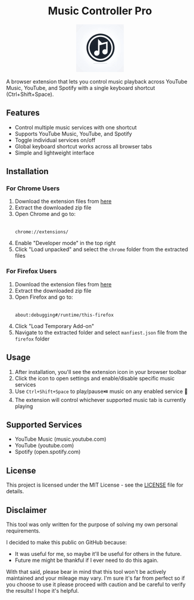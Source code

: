    <h1 align="center">Music Controller Pro</h1>

<p align="center">
  <img src="icon.png" width="128" height="128" alt="Music Controller Pro Icon">
</p>

A browser extension that lets you control music playback across YouTube Music, YouTube, and Spotify with a single keyboard shortcut (Ctrl+Shift+Space).

## Features

- Control multiple music services with one shortcut
- Supports YouTube Music, YouTube, and Spotify
- Toggle individual services on/off
- Global keyboard shortcut works across all browser tabs
- Simple and lightweight interface

## Installation

### For Chrome Users
1. Download the extension files from [here](https://github.com/Underemployed/music-controller-extension/archive/refs/heads/main.zip)
2. Extract the downloaded zip file
3. Open Chrome and go to:
   <br>
   <br>
   ```
   chrome://extensions/
   ```
4. Enable "Developer mode" in the top right
5. Click "Load unpacked" and select the `chrome` folder from the extracted files

### For Firefox Users
1. Download the extension files from [here](https://github.com/Underemployed/music-controller-extension/archive/refs/heads/main.zip)
2. Extract the downloaded zip file
3. Open Firefox and go to:
   <br>
   <br>
   ```
   about:debugging#/runtime/this-firefox
   ```
4. Click "Load Temporary Add-on"
5. Navigate to the extracted folder and select `manfiest.json` file from the `firefox` folder

## Usage

1. After installation, you'll see the extension icon in your browser toolbar
2. Click the icon to open settings and enable/disable specific music services
3. Use `Ctrl+Shift+Space` to play/pause⏯️ music on any enabled service 🎵
4. The extension will control whichever supported music tab is currently playing

## Supported Services

- YouTube Music (music.youtube.com)
- YouTube (youtube.com)
- Spotify (open.spotify.com)


## License

This project is licensed under the MIT License - see the [LICENSE](https://github.com/Underemployed/music-controller-extension/blob/main/LICENSE) file for details.


## Disclaimer

This tool was only written for the purpose of solving my own personal requirements.

I decided to make this public on GitHub because:

- It was useful for me, so maybe it'll be useful for others in the future.
- Future me might be thankful if I ever need to do this again.

With that said, please bear in mind that this tool won't be actively maintained and your mileage may vary. I'm sure it's far from perfect so if you choose to use it please proceed with caution and be careful to verify the results! I hope it's helpful.
